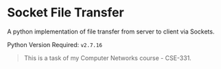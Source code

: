 # Socket File Transfer

A python implementation of file transfer from server to client via Sockets.

Python Version Required: `v2.7.16`

> This is a task of my Computer Networks course - CSE-331.
